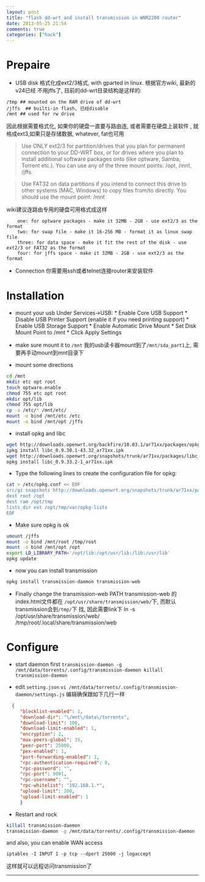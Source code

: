 ```yaml
---
layout: post
title: "flash dd-wrt and install transmission in WNR2200 router"
date: 2013-05-25 21:54
comments: true
categories: ["hack"]
---
```


# Prepaire #
- USB disk
格式化成ext2/3格式, with gparted in linux. 根据官方wiki, 最新的v24已经
不用jffs了, 目前的dd-wrt目录结构是这样的:

```
/tmp ## mounted on the RAM drive of dd-wrt
/jffs  ## builti-in flash, 已经disable
/mnt ## used for rw drive
```

因此根据需要格式化, 如果你的硬盘一直要与路由连, 或者需要在硬盘上装软件
, 就格成ext3,如果只是存储数据, whatever, fat也可用

> Use ONLY ext2/3 for partition/drives that you plan for permanent connection to your DD-WRT box, or for drives where you plan to install additional software packages onto (like optware, Samba, Torrent etc.). You can use any of the three mount points: /opt, /mnt, /jffs

>Use FAT32 on data partitions if you intend to connect this drive to other systems (MAC, Windows) to copy files from/to directly. You should use the mount point: /mnt 

wiki建议连路由专用的硬盘可用格式成这样
```
    one: for optware packages - make it 32MB - 2GB - use ext2/3 as the format
    two: for swap file - make it 16-256 MB - format it as linux swap file
    three: for data space - make it fit the rest of the disk - use ext2/3 or FAT32 as the format
    four: for jffs space - make it 32MB - 2GB - use ext2/3 as the format 
```

- Connection
你需要用ssh或者telnet连接router来安装软件
<!-- more -->
# Installation #
- mount your usb
  Under Services->USB:
       * Enable Core USB Support
       *  Disable USB Printer Support (enable it if you need printing support)
       * Enable USB Storage Support
       * Enable Automatic Drive Mount
       * Set Disk Mount Point to /mnt
       * Click Apply Settings 

- make sure mount it to `/mnt`
我的usb读卡器mount到了`/mnt/sda_part1`上, 需要再手动mount到mnt目录下

- mount some directions 
```sh
cd /mnt
mkdir etc opt root
touch optware.enable
chmod 755 etc opt root
mkdir opt/lib
chmod 755 opt/lib
cp -a /etc/* /mnt/etc/
mount -o bind /mnt/etc /etc
mount -o bind /mnt/opt /jffs 
```

- install opkg and libc

```sh
wget http://downloads.openwrt.org/backfire/10.03.1/ar71xx/packages/opkg_576-2_ar71xx.ipk
ipkg install libc_0.9.30.1-43.32_ar71xx.ipk 
wget http://downloads.openwrt.org/snapshots/trunk/ar71xx/packages/libc_0.9.33.2-1_ar71xx.ipk
opkg install libc_0.9.33.2-1_ar71xx.ipk
```

- Type the following lines to create the configuration file for opkg:

```sh
cat > /etc/opkg.conf << EOF
src/gz snapshots http://downloads.openwrt.org/snapshots/trunk/ar71xx/packages
dest root /opt
dest ram /opt/tmp
lists_dir ext /opt/tmp/var/opkg-lists
EOF 
```

- Make sure opkg is ok
```sh
umount /jffs
mount -o bind /mnt/root /tmp/root
mount -o bind /mnt/opt /opt
export LD_LIBRARY_PATH='/opt/lib:/opt/usr/lib:/lib:/usr/lib'
opkg update 
```

- now you can install transmission

`opkg install transmission-daemon transmission-web`

- Finally change the transmission-web PATH
transmission-web 的index.html文件都在
`/opt/usr/share/transmission/web/`下, 而默认transmission会到`/tmp/`下
找,  因此需要link下
      ln -s /opt/usr/share/transmission/web/ /tmp/root/.local/share/transmission/web


# Configure #
- start daemon first
`transmission-daemon -g /mnt/data/torrents/.config/transmission-daemon
killall transmission-daemon`

- edit `setting.json`
`vi /mnt/data/torrents/.config/transmission-daemon/settings.js`
编辑确保跟如下几行一样
```json
  {
     "blocklist-enabled": 1,
     "download-dir": "\/mnt\/data\/torrents",
     "download-limit": 100,
     "download-limit-enabled": 1,
     "encryption": 2,
     "max-peers-global": 35,
     "peer-port": 25000,
     "pex-enabled": 1,
     "port-forwarding-enabled": 1,
     "rpc-authentication-required": 0,
     "rpc-password": "",
     "rpc-port": 9091,
     "rpc-username": "",
     "rpc-whitelist": "192.168.1.*",
     "upload-limit": 200,
     "upload-limit-enabled": 1
     }
```

- Restart and rock
```sh
killall transmission-daemon
transmission-daemon -g /mnt/data/torrents/.config/transmission-daemon
```
and also, you can enable WAN
access

`iptables -I INPUT 1 -p tcp --dport 25000 -j logaccept`

这样就可以远程访问transmission了




------------------
